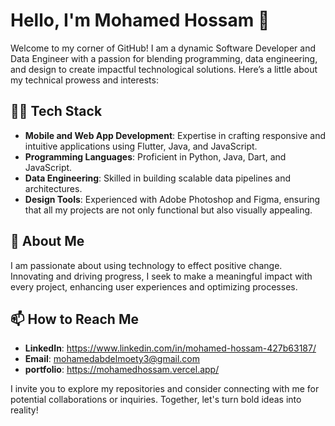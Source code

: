 # Hello, I'm Mohamed Hossam 👋

Welcome to my corner of GitHub! I am a dynamic Software Developer and Data Engineer with a passion for blending programming, data engineering, and design to create impactful technological solutions. Here’s a little about my technical prowess and interests:

## 👨‍💻 Tech Stack
- **Mobile and Web App Development**: Expertise in crafting responsive and intuitive applications using Flutter, Java, and JavaScript.
- **Programming Languages**: Proficient in Python, Java, Dart, and JavaScript.
- **Data Engineering**: Skilled in building scalable data pipelines and architectures.
- **Design Tools**: Experienced with Adobe Photoshop and Figma, ensuring that all my projects are not only functional but also visually appealing.

## 🚀 About Me
I am passionate about using technology to effect positive change. Innovating and driving progress, I seek to make a meaningful impact with every project, enhancing user experiences and optimizing processes.


## 📫 How to Reach Me
- **LinkedIn**: https://www.linkedin.com/in/mohamed-hossam-427b63187/
- **Email**: mohamedabdelmoety3@gmail.com
- **portfolio**: https://mohamedhossam.vercel.app/


I invite you to explore my repositories and consider connecting with me for potential collaborations or inquiries. Together, let's turn bold ideas into reality!

